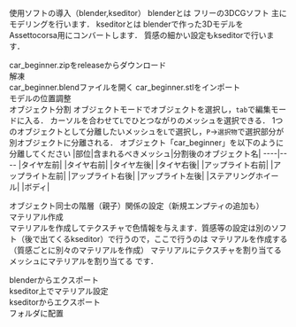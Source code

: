 使用ソフトの導入（blender,kseditor）
blenderとは
フリーの3DCGソフト
主にモデリングを行います．
kseditorとは
blenderで作った3DモデルをAssettocorsa用にコンバートします．
質感の細かい設定もkseditorで行います．

car_beginner.zipをreleaseからダウンロード  
解凍  
car_beginner.blendファイルを開く
car_beginner.stlをインポート  
モデルの位置調整  
オブジェクト分割
オブジェクトモードでオブジェクトを選択し，`tab`で編集モードに入る．
カーソルを合わせて`L`でひとつながりのメッシュを選択できる．
1つのオブジェクトとして分離したいメッシュを`L`で選択し，`P`→`選択物`で選択部分が別オブジェクトに分離される．
オブジェクト「car_beginner」を以下のように分離してください
|部位|含まれるべきメッシュ|分割後のオブジェクト名|
----|----
|タイヤ左前|
|タイヤ右前|
|タイヤ左後|
|タイヤ右後|
|アップライト右前|
|アップライト左前|
|アップライト右後|
|アップライト左後|
|ステアリングホイール|
|ボディ|


オブジェクト同士の階層（親子）関係の設定（新規エンプティの追加も）  
マテリアル作成  
マテリアルを作成してテクスチャで色情報を与えます．質感等の設定は別のソフト（後で出てくるkseditor）で行うので，ここで行うのは
マテリアルを作成する（質感ごとに別々のマテリアルを作成）
マテリアルにテクスチャを割り当てる
メッシュにマテリアルを割り当てる
です．

blenderからエクスポート  
kseditor上でマテリアル設定  
kseditorからエクスポート  
フォルダに配置  

